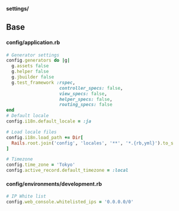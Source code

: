 **settings/**
## Base

#### config/application.rb
```rb
# Generator settings
config.generators do |g|
  g.assets false
  g.helper false
  g.jbuilder false
  g.test_framework :rspec,
                    controller_specs: false,
                    view_specs: false,
                    helper_specs: false,
                    routing_specs: false
end
# Default locale
config.i18n.default_locale = :ja

# Load locale files
config.i18n.load_path += Dir[
  Rails.root.join('config', 'locales', '**', '*.{rb,yml}').to_s
]

# Timezone
config.time_zone = 'Tokyo'
config.active_record.default_timezone = :local
```

#### config/environments/development.rb
```rb
# IP White list
config.web_console.whitelisted_ips = '0.0.0.0/0'
```
